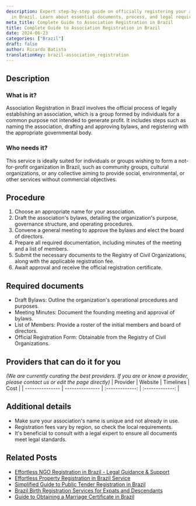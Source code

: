 ```yaml
---
description: Expert step-by-step guide on officially registering your association
  in Brazil. Learn about essential documents, process, and legal requirements.
meta_title: Complete Guide to Association Registration in Brazil
title: Complete Guide to Association Registration in Brazil
date: 2024-06-23
categories: ["Brazil"]
draft: false
author: Ricardo Batista
translationKey: brazil-association_registration
---
```



## Description
### What is it?
Association Registration in Brazil involves the official process of legally establishing an association, which is a group formed by individuals for a common purpose not intended to generate profit. It includes steps such as naming the association, drafting and approving bylaws, and registering with the appropriate governmental body.

### Who needs it?
This service is ideally suited for individuals or groups wishing to form a not-for-profit organization in Brazil, such as community groups, cultural organizations, or any collective aiming to provide social, environmental, or other services without commercial objectives.

## Procedure

1. Choose an appropriate name for your association.
2. Draft the association's bylaws, detailing the organization's purpose, governance structure, and operating procedures.
3. Convene a general meeting to approve the bylaws and elect the board of directors.
4. Prepare all required documentation, including minutes of the meeting and a list of members.
5. Submit the necessary documents to the Registry of Civil Organizations, along with the applicable registration fee.
6. Await approval and receive the official registration certificate.


## Required documents

- Draft Bylaws: Outline the organization's operational procedures and purposes.
- Meeting Minutes: Document the founding meeting and approval of bylaws.
- List of Members: Provide a roster of the initial members and board of directors.
- Official Registration Form: Obtainable from the Registry of Civil Organizations.


## Providers that can do it for you
_(We are currently curating the best providers. If you are or know a provider, please contact us or edit the page directly)_
| Provider        |     Website     |     Timelines    |       Cost      |
| --------------- | --------------- |  :-------------: | :-------------: |

## Additional details

- Make sure your association's name is unique and not already in use.
- Registration fees vary by region, so check the local requirements.
- It's beneficial to consult with a legal expert to ensure all documents meet legal standards.

## Related Posts

- [Effortless NGO Registration in Brazil - Legal Guidance & Support](https://tramitit.com/guides/brazil/ngo_registration/)
- [Effortless Property Registration in Brazil Service](https://tramitit.com/guides/brazil/property_registration/)
- [Simplified Guide to Public Tender Registration in Brazil](https://tramitit.com/guides/brazil/public_tender_registration/)
- [Brazil Birth Registration Services for Expats and Descendants](https://tramitit.com/guides/brazil/birth_registration/)
- [Guide to Obtaining a Marriage Certificate in Brazil](https://tramitit.com/guides/brazil/marriage_certificate/)